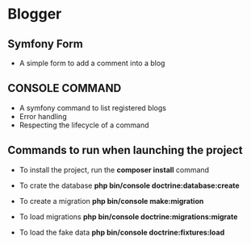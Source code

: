 # Blogger

## Symfony Form
  - A simple form to add a comment into a blog
   
## CONSOLE COMMAND
  - A symfony command to list registered blogs
  - Error handling
  - Respecting the lifecycle of a command
   
## Commands to run when launching the project
- To install the project, run the **composer install** command
- To crate the database **php bin/console doctrine:database:create**
- To create a migration **php bin/console make:migration**
- To load migrations **php bin/console doctrine:migrations:migrate**
- To load the fake data **php bin/console doctrine:fixtures:load**
 
  
  [git-repo]: <https://github.com/mohammedbentiress/SymfonyTest>



  
